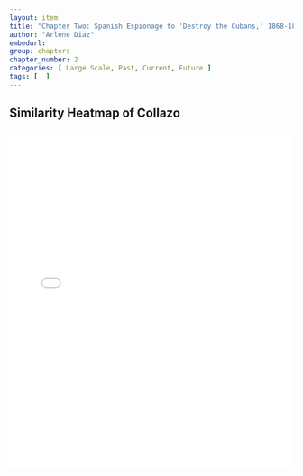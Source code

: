 ```yaml
---
layout: item
title: "Chapter Two: Spanish Espionage to 'Destroy the Cubans,' 1868-1879"
author: "Arlene Diaz"
embedurl: 
group: chapters
chapter_number: 2
categories: [ Large Scale, Past, Current, Future ]
tags: [  ]
---
```


## Similarity Heatmap of Collazo

<div>
<iframe style="width: 100%; height: 600px; border: none;" class="text-center" title="Collazo Book Similarity Heatmap" src="{{ site.baseurl }}/assets/chapter_two/heatmap_collazo.html" webkitallowfullscreen mozallowfullscreen allowfullscreen></iframe>
</div>
